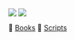 <img align="center" src="https://github-readme-stats.vercel.app/api?username=pochenyun72&show_icons=true&include_all_commits=true&theme=default&count_private=true" />
<img align="center" src="https://github-readme-stats.vercel.app/api/top-langs/?username=pochenyun72&layout=compact&theme=default&count_private=true&hide=css,javascript&exclude_repo=sdshiyan_homework" />

:book: [Books](https://github.com/pochenyun72/thinking-the-books.git)   :shell: [Scripts](https://github.com/pochenyun72/myshell.git)
